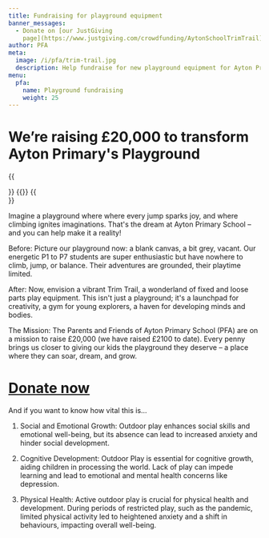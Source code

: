 ```yaml
---
title: Fundraising for playground equipment
banner_messages:
  - Donate on [our JustGiving
    page](https://www.justgiving.com/crowdfunding/AytonSchoolTrimTrail)
author: PFA
meta:
  image: /i/pfa/trim-trail.jpg
  description: Help fundraise for new playground equipment for Ayton Primary School
menu:
  pfa:
    name: Playground fundraising
    weight: 25
---
```

# Weʼre raising £20,000 to transform Ayton Primary's Playground

{{<aside side="right">}}
{{<thermometer at="2110" aim="20000" prefix="£">}}
{{</aside>}}

Imagine a playground where where every jump sparks joy, and where climbing ignites imaginations. That's the dream at Ayton Primary School – and you can help make it a reality!

Before: Picture our playground now: a blank canvas, a bit grey, vacant. Our energetic P1 to P7 students are super enthusiastic but have nowhere to climb, jump, or balance. Their adventures are grounded, their playtime limited.

After: Now, envision a vibrant Trim Trail, a wonderland of fixed and loose parts play equipment. This isn't just a playground; it's a launchpad for creativity, a gym for young explorers, a haven for developing minds and bodies.

The Mission: The Parents and Friends of Ayton Primary School (PFA) are on a mission to raise £20,000 (we have raised £2100 to date). Every penny brings us closer to giving our kids the playground they deserve – a place where they can soar, dream, and grow.

# [Donate now](https://www.justgiving.com/crowdfunding/AytonSchoolTrimTrail)

And if you want to know how vital this is…

1. Social and Emotional Growth: Outdoor play enhances social skills and emotional well-being, but its absence can lead to increased anxiety and hinder social development.

2. Cognitive Development: Outdoor Play is essential for cognitive growth, aiding children in processing the world. Lack of play can impede learning and lead to emotional and mental health concerns like depression.

3. Physical Health: Active outdoor play is crucial for physical health and development. During periods of restricted play, such as the pandemic, limited physical activity led to heightened anxiety and a shift in behaviours, impacting overall well-being.

